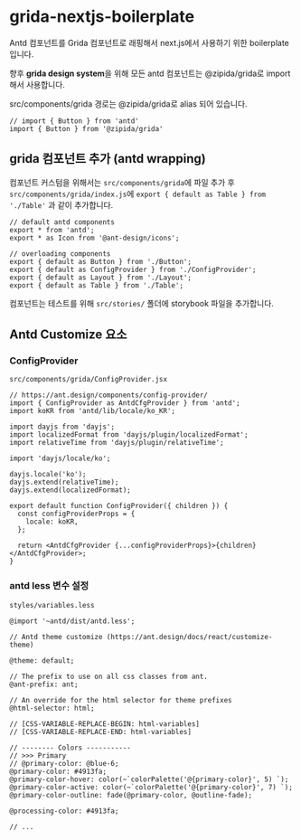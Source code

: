 # grida-nextjs-boilerplate

Antd 컴포넌트를 Grida 컴포넌트로 래핑해서 next.js에서 사용하기 위한 boilerplate 입니다.

향후 **grida design system**을 위해 모든 antd 컴포넌트는 @zipida/grida로 import해서 사용합니다.

src/components/grida 경로는 @zipida/grida로 alias 되어 있습니다.
```
// import { Button } from 'antd' 
import { Button } from '@zipida/grida'
```

## grida 컴포넌트 추가 (antd wrapping)
컴포넌트 커스텀을 위해서는 `src/components/grida`에 파일 추가 후 `src/components/grida/index.js`에 `export { default as Table } from './Table'` 과 같이 추가합니다.
```
// default antd components
export * from 'antd';
export * as Icon from '@ant-design/icons';

// overloading components
export { default as Button } from './Button';
export { default as ConfigProvider } from './ConfigProvider';
export { default as Layout } from './Layout';
export { default as Table } from './Table';
```

컴포넌트는 테스트를 위해 `src/stories/` 폴더에 storybook 파일을 추가합니다.

## Antd Customize 요소

### ConfigProvider
`src/components/grida/ConfigProvider.jsx`
```
// https://ant.design/components/config-provider/
import { ConfigProvider as AntdCfgProvider } from 'antd';
import koKR from 'antd/lib/locale/ko_KR';

import dayjs from 'dayjs';
import localizedFormat from 'dayjs/plugin/localizedFormat';
import relativeTime from 'dayjs/plugin/relativeTime';

import 'dayjs/locale/ko';

dayjs.locale('ko');
dayjs.extend(relativeTime);
dayjs.extend(localizedFormat);

export default function ConfigProvider({ children }) {
  const configProviderProps = {
    locale: koKR,
  };

  return <AntdCfgProvider {...configProviderProps}>{children}</AntdCfgProvider>;
}

```

### antd less 변수 설정
`styles/variables.less`
```
@import '~antd/dist/antd.less';

// Antd theme customize (https://ant.design/docs/react/customize-theme)

@theme: default;

// The prefix to use on all css classes from ant.
@ant-prefix: ant;

// An override for the html selector for theme prefixes
@html-selector: html;

// [CSS-VARIABLE-REPLACE-BEGIN: html-variables]
// [CSS-VARIABLE-REPLACE-END: html-variables]

// -------- Colors -----------
// >>> Primary
// @primary-color: @blue-6;
@primary-color: #4913fa;
@primary-color-hover: color(~`colorPalette('@{primary-color}', 5) `);
@primary-color-active: color(~`colorPalette('@{primary-color}', 7) `);
@primary-color-outline: fade(@primary-color, @outline-fade);

@processing-color: #4913fa;

// ...

```

## 

